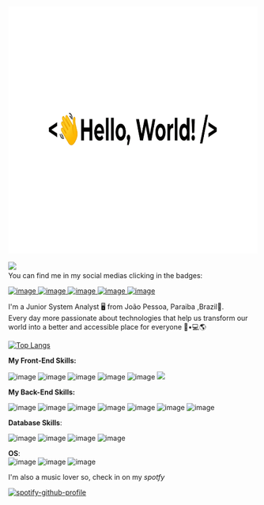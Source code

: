 <img src="https://github.com/isaacwrk/js-exercises/blob/master/ex/wrk.gif" width="800" height="500">

![](https://visitor-badge-reloaded.herokuapp.com/badge?page_id=<isaacwrk>)<br>
You can find me in my social medias clicking in the badges: 

[![image](https://img.shields.io/badge/LinkedIn-0077B5?style=for-the-badge&logo=linkedin&logoColor=white)  ](https://www.linkedin.com/in/isaac-souza-3942a1114/)  [![image](https://img.shields.io/badge/Telegram-2CA5E0?style=for-the-badge&logo=telegram&logoColor=white) ](https://t.me/isaacwrk) [![image](https://img.shields.io/badge/Gmail-D14836?style=for-the-badge&logo=gmail&logoColor=white)  ](mailto:isaacsouzawrk@gmail.com) [![image](https://img.shields.io/badge/Instagram-E4405F?style=for-the-badge&logo=instagram&logoColor=white)  ](https://www.instagram.com/isaacwrk/) [![image](https://img.shields.io/badge/GitLab-330F63?style=for-the-badge&logo=gitlab&logoColor=white)](https://gitlab.com/isaacwrk)



 I'm a Junior System Analyst 🖥️ from João Pessoa,  Paraiba ,Brazil🌴.<br>
Every day more passionate about technologies that help us transform our world into a better and accessible place for everyone 👨•💻🌎


[![Top Langs](https://github-readme-stats.vercel.app/api/top-langs/?username=isaacwrk&layout=compact&theme=dracula)](https://github.com/anuraghazra/github-readme-stats) 



**My Front-End Skills:**


![image](https://img.shields.io/badge/HTML5-E34F26?style=for-the-badge&logo=html5&logoColor=white) ![image](https://img.shields.io/badge/CSS-239120?&style=for-the-badge&logo=css3&logoColor=white)  ![image](https://img.shields.io/badge/JavaScript-323330?style=for-the-badge&logo=javascript&logoColor=F7DF1E`) ![image](https://img.shields.io/badge/Angular-DD0031?style=for-the-badge&logo=angular&logoColor=white) ![image](https://img.shields.io/badge/Bootstrap-563D7C?style=for-the-badge&logo=bootstrap&logoColor=white) ![](https://img.shields.io/badge/Markdown-000000?style=for-the-badge&logo=markdown&logoColor=white)

 

**My Back-End Skills:**


![image](https://img.shields.io/badge/.NET-5C2D91?style=for-the-badge&logo=.net&logoColor=white) ![image](https://img.shields.io/badge/PHP-777BB4?style=for-the-badge&logo=php&logoColor=white) ![image](https://img.shields.io/badge/Laravel-FF2D20?style=for-the-badge&logo=laravel&logoColor=white) ![image](https://img.shields.io/badge/C%23-239120?style=for-the-badge&logo=c-sharp&logoColor=white) ![image](https://img.shields.io/badge/Python-3776AB?style=for-the-badge&logo=python&logoColor=white) ![image](https://img.shields.io/badge/Node.js-43853D?style=for-the-badge&logo=node.js&logoColor=white)
![image](https://img.shields.io/badge/TypeScript-007ACC?style=for-the-badge&logo=typescript&logoColor=white)


**Database Skills**:

![image](https://img.shields.io/badge/PostgreSQL-316192?style=for-the-badge&logo=postgresql&logoColor=white) ![image](https://img.shields.io/badge/MySQL-00000F?style=for-the-badge&logo=mysql&logoColor=white) ![image](https://img.shields.io/badge/MongoDB-4EA94B?style=for-the-badge&logo=mongodb&logoColor=white) ![image](https://img.shields.io/badge/SQLite-07405E?style=for-the-badge&logo=sqlite&logoColor=white)

**OS**:<br>
![image](https://img.shields.io/badge/Ubuntu-E95420?style=for-the-badge&logo=ubuntu&logoColor=white) ![image](https://img.shields.io/badge/Windows-0078D6?style=for-the-badge&logo=windows&logoColor=white) 
![image](https://img.shields.io/badge/Android-3DDC84?style=for-the-badge&logo=android&logoColor=white)

I'm also a music lover so, check in on my _spotfy_

[![spotify-github-profile](https://spotify-github-profile.vercel.app/api/view?uid=isaacsouzawrk&cover_image=true&theme=default)](https://spotify-github-profile.vercel.app/api/view?uid=isaacsouzawrk&redirect=true)
